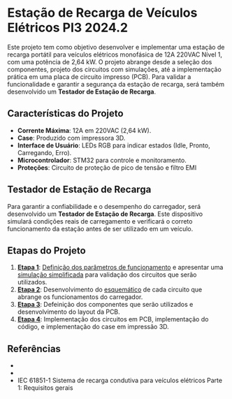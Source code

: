 # Estação de Recarga de Veículos Elétricos PI3 2024.2

Este projeto tem como objetivo desenvolver e implementar uma estação de recarga portátil para veículos elétricos monofásica de 12A 220VAC Nível 1, com uma potência de 2,64 kW. O projeto abrange desde a seleção dos componentes, projeto dos circuitos com simulações, até a implementação prática em uma placa de circuito impresso (PCB). Para validar a funcionalidade e garantir a segurança da estação de recarga, será também desenvolvido um **Testador de Estação de Recarga**.

## Características do Projeto
- **Corrente Máxima**: 12A em 220VAC (2,64 kW).
- **Case**: Produzido com impressora 3D.
- **Interface de Usuário**: LEDs RGB para indicar estados (Idle, Pronto, Carregando, Erro).
- **Microcontrolador**: STM32 para controle e monitoramento.
- **Proteções**: Circuito de proteção de pico de tensão e filtro EMI

## Testador de Estação de Recarga
Para garantir a confiabilidade e o desempenho do carregador, será desenvolvido um **Testador de Estação de Recarga**. Este dispositivo simulará condições reais de carregamento e verificará o correto funcionamento da estação antes de ser utilizado em um veículo.

## Etapas do Projeto
1. [**Etapa 1**](Etapa%201/): [Definição dos parâmetros de funcionamento](Etapa%201/Definição%20dos%20parâmetros%20de%20funcionamento.md) e apresentar uma [simulação simplificada](Etapa%201/Simulação%20simplificada.md) para validação dos circuitos que serão utilizados.
3. [**Etapa 2**](Etapa%202/): Desenvolvimento do [esquemático](Etapa%202/Esquemático.md) de cada circuito que abrange os funcionamentos do carregador.
4. [**Etapa 3**](Etapa%203/): Defeinição dos componentes que serão utilizados e desenvolvimento do layout da PCB.
5. [**Etapa 4**](Etapa%204/): Implementação dos circuitos em PCB, implementação do código, e implementação do case em impressão 3D.

## Referências

- [](https://www.ti.com/lit/ug/tiduf04/tiduf04.pdf?ts=1729670182718&ref_url=https%253A%252F%252Fwww.ti.com%252Fsolution%252Fac-charging-pile-station%253Fvariantid%253D14389%2526subsystemid%253D31340)
- [](https://www.researchgate.net/figure/Typical-control-pilot-circuit-according-to-IEC61851-1_fig1_338287849)
- IEC 61851-1  Sistema de recarga condutiva para veículos elétricos Parte 1: Requisitos gerais
